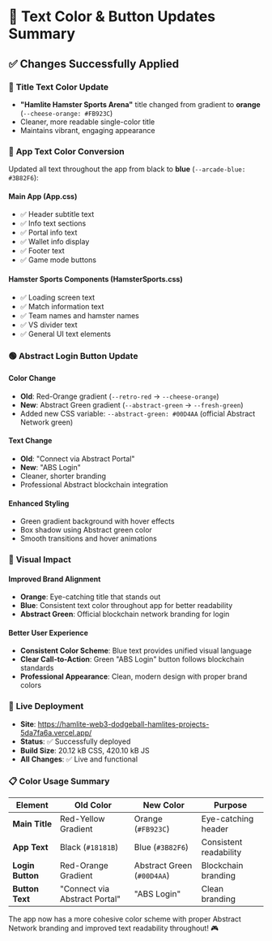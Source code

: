 # 🎨 Text Color & Button Updates Summary

## ✅ **Changes Successfully Applied**

### 🧡 **Title Text Color Update**
- **"Hamlite Hamster Sports Arena"** title changed from gradient to **orange** (`--cheese-orange: #FB923C`)
- Cleaner, more readable single-color title
- Maintains vibrant, engaging appearance

### 🔵 **App Text Color Conversion**
Updated all text throughout the app from black to **blue** (`--arcade-blue: #3B82F6`):

#### **Main App (App.css)**
- ✅ Header subtitle text
- ✅ Info text sections
- ✅ Portal info text
- ✅ Wallet info display
- ✅ Footer text
- ✅ Game mode buttons

#### **Hamster Sports Components (HamsterSports.css)**
- ✅ Loading screen text
- ✅ Match information text
- ✅ Team names and hamster names
- ✅ VS divider text
- ✅ General UI text elements

### 🟢 **Abstract Login Button Update**

#### **Color Change**
- **Old**: Red-Orange gradient (`--retro-red` → `--cheese-orange`)
- **New**: Abstract Green gradient (`--abstract-green` → `--fresh-green`)
- Added new CSS variable: `--abstract-green: #00D4AA` (official Abstract Network green)

#### **Text Change**
- **Old**: "Connect via Abstract Portal"
- **New**: "ABS Login"
- Cleaner, shorter branding
- Professional Abstract blockchain integration

#### **Enhanced Styling**
- Green gradient background with hover effects
- Box shadow using Abstract green color
- Smooth transitions and hover animations

### 🎯 **Visual Impact**

#### **Improved Brand Alignment**
- **Orange**: Eye-catching title that stands out
- **Blue**: Consistent text color throughout app for better readability
- **Abstract Green**: Official blockchain network branding for login

#### **Better User Experience**
- **Consistent Color Scheme**: Blue text provides unified visual language
- **Clear Call-to-Action**: Green "ABS Login" button follows blockchain standards
- **Professional Appearance**: Clean, modern design with proper brand colors

### 🚀 **Live Deployment**

- **Site**: https://hamlite-web3-dodgeball-hamlites-projects-5da7fa6a.vercel.app/
- **Status**: ✅ Successfully deployed
- **Build Size**: 20.12 kB CSS, 420.10 kB JS
- **All Changes**: ✅ Live and functional

### 📋 **Color Usage Summary**

| Element | Old Color | New Color | Purpose |
|---------|-----------|-----------|---------|
| **Main Title** | Red-Yellow Gradient | Orange (`#FB923C`) | Eye-catching header |
| **App Text** | Black (`#18181B`) | Blue (`#3B82F6`) | Consistent readability |
| **Login Button** | Red-Orange Gradient | Abstract Green (`#00D4AA`) | Blockchain branding |
| **Button Text** | "Connect via Abstract Portal" | "ABS Login" | Clean branding |

The app now has a more cohesive color scheme with proper Abstract Network branding and improved text readability throughout! 🎮
